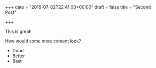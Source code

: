 +++
date = "2016-07-02T22:41:00+00:00"
draft = false
title = "Second Post"

+++

This is great!

How would some more content look?
* Good
* Better
* Best